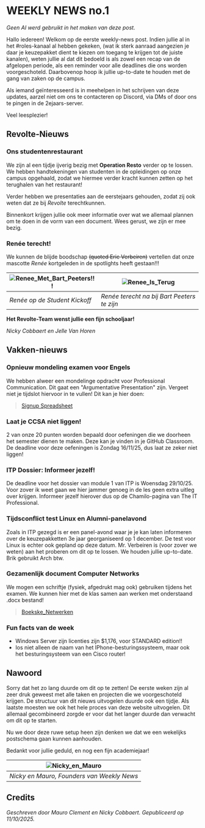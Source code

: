 # WEEKLY NEWS no.1

*Geen AI werd gebruikt in het maken van deze post.*

Hallo iedereen! Welkom op de eerste weekly-news post. Indien jullie al in het #roles-kanaal al hebben gekeken, (wat ik sterk aanraad aangezien je daar je keuzepakket dient te kiezen om toegang te krijgen tot de juiste kanalen), weten jullie al dat dit bedoeld is als zowel een recap van de afgelopen periode, als een reminder voor alle deadlines die ons worden voorgeschoteld. Daarbovenop hoop ik jullie up-to-date te houden met de gang van zaken op de campus.

Als iemand geïnteresseerd is in meehelpen in het schrijven van deze updates, aarzel niet om ons te contacteren op Discord, via DMs of door ons te pingen in de 2ejaars-server.

Veel leesplezier!

## Revolte-Nieuws

### Ons studentenrestaurant

We zijn al een tijdje ijverig bezig met **Operation Resto** verder op te lossen. We hebben handtekeningen van studenten in de opleidingen op onze campus opgehaald, zodat we hiermee verder kracht kunnen zetten op het terughalen van het restaurant!

Verder hebben we presentaties aan de eerstejaars gehouden, zodat zij ook weten dat ze bij *Revolte* terechtkunnen.

Binnenkort krijgen jullie ook meer informatie over wat we allemaal plannen om te doen in de vorm van een document. Wees gerust, we zijn er mee bezig.

### Renée terecht!

We kunnen de blijde boodschap ~~(quoted Eric Verbeiren)~~ vertellen dat onze mascotte *Renée* kortgeleden in de spotlights heeft gestaan!!!

| ![Renee_Met_Bart_Peeters!!!](/Img/W1/Screenshot_20250924_190945_Instagram(1).png) | ![Renee_Is_Terug](/Img/W1/Screenshot_20251002_230307_Instagram(1).png) |
| ---- | ---- |
|*Renée op de Student Kickoff*|*Renée terecht na bij Bart Peeters te zijn*|




**Het Revolte-Team wenst jullie een fijn schooljaar!**

*Nicky Cobbaert en Jelle Van Horen*

## Vakken-nieuws

### Opnieuw mondeling examen voor Engels

We hebben alweer een mondelinge opdracht voor Professional Communication. Dit gaat een "Argumentative Presentation" zijn. Vergeet niet je tijdslot hiervoor in te vullen! Dit kan je hier doen:

>[Signup Spreadsheet](https://chamilo.hogent.be/index.php?go=CourseViewer&application=Chamilo%5CApplication%5CWeblcms&course=68397&tool=Link)


### Laat je CCSA niet liggen!

2 van onze 20 punten worden bepaald door oefeningen die we doorheen het semester dienen te maken. Deze kan je vinden in je GitHub Classroom. De deadline voor deze oefeningen is Zondag 16/11/25, dus laat ze zeker niet liggen!

### ITP Dossier: Informeer jezelf!

De deadline voor het dossier van module 1 van ITP is Woensdag 29/10/25. Voor zover ik weet gaan we hier jammer genoeg in de les geen extra uitleg over krijgen. Informeer jezelf hierover dus op de Chamilo-pagina van The IT Professional.

### Tijdsconflict test Linux en Alumni-panelavond 

Zoals in ITP gezegd is er een panel-avond waar je je kan laten informeren over de keuzepakketten 3e jaar georganiseerd op 1 december. De test voor Linux is echter ook gepland op deze datum. Mr. Verbeiren is (voor zover we weten) aan het proberen om dit op te lossen. We houden jullie up-to-date.
Brik gebruikt Arch btw.

### Gezamenlijk document Computer Networks

We mogen een schriftje (fysiek, afgedrukt mag ook) gebruiken tijdens het examen. We kunnen hier met de klas samen aan werken met onderstaand .docx bestand!

>[Boekske_Netwerken](https://hogent-my.sharepoint.com/:w:/g/personal/nicky_cobbaert_student_hogent_be/EZ40LXd4UWZHt_1ZLQKvyBsBrTw5PCSFdR7RmnzHeks8_Q?e=zOrd86)

### Fun facts van de week

- Windows Server zijn licenties zijn $1,176, voor STANDARD edition!!
- Ios niet alleen de naam van het IPhone-besturingssysteem, maar ook het besturingsysteem van een Cisco router!

## Nawoord

Sorry dat het zo lang duurde om dit op te zetten! De eerste weken zijn al zeer druk geweest met alle taken en projecten die we voorgeschoteld krijgen. De structuur van dit nieuws uitvogelen duurde ook een tijdje. Als laatste moesten we ook het hele proces van deze website uitvogelen. Dit allemaal gecombineerd zorgde er voor dat het langer duurde dan verwacht om dit op te starten.

Nu we door deze ruwe setup heen zijn denken we dat we een wekelijks postschema gaan kunnen aanhouden.

Bedankt voor jullie geduld, en nog een fijn academiejaar!

|![Nicky_en_Mauro](/Img/W1/IMG_20250924_191821860.jpg)|
| ---- |
|*Nicky en Mauro, Founders van Weekly News*|

## Credits

*Geschreven door Mauro Clement en Nicky Cobbaert. Gepubliceerd op 11/10/2025.*